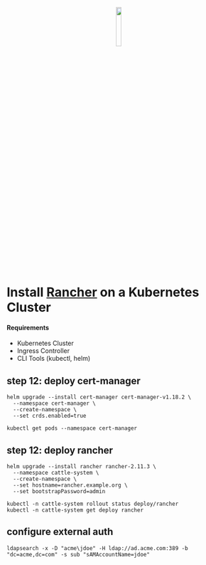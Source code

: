 <p align="center" width="100%">
    <img width="15%" src="https://ranchermanager.docs.rancher.com/img/rancher-logo-horiz-color.svg"> 
</p>

# Install [Rancher](https://ranchermanager.docs.rancher.com/getting-started/installation-and-upgrade/install-upgrade-on-a-kubernetes-cluster) on a Kubernetes Cluster

#### Requirements

+ Kubernetes Cluster
+ Ingress Controller
+ CLI Tools (kubectl, helm)


## step 12: deploy cert-manager

```
helm upgrade --install cert-manager cert-manager-v1.18.2 \
  --namespace cert-manager \
  --create-namespace \
  --set crds.enabled=true
```

```
kubectl get pods --namespace cert-manager
```

## step 12: deploy rancher

```
helm upgrade --install rancher rancher-2.11.3 \
  --namespace cattle-system \
  --create-namespace \
  --set hostname=rancher.example.org \
  --set bootstrapPassword=admin
```

```
kubectl -n cattle-system rollout status deploy/rancher
kubectl -n cattle-system get deploy rancher
```


## configure external auth 

```
ldapsearch -x -D "acme\jdoe" -H ldap://ad.acme.com:389 -b "dc=acme,dc=com" -s sub "sAMAccountName=jdoe"
```